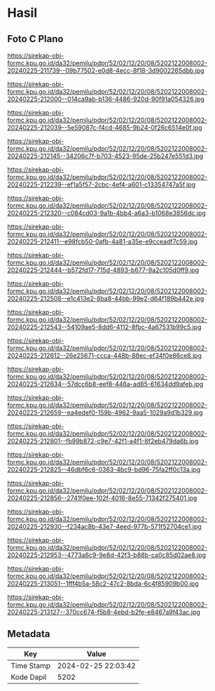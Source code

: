 # Hasil

## Foto C Plano

https://sirekap-obj-formc.kpu.go.id/da32/pemilu/pdpr/52/02/12/20/08/5202122008002-20240225-211739--09b77502-e0d8-4ecc-8f18-3d9002265dbb.jpg

https://sirekap-obj-formc.kpu.go.id/da32/pemilu/pdpr/52/02/12/20/08/5202122008002-20240225-212000--014ca9ab-b136-4486-920d-90f91a054326.jpg

https://sirekap-obj-formc.kpu.go.id/da32/pemilu/pdpr/52/02/12/20/08/5202122008002-20240225-212039--5e59087c-f4cd-4685-9b24-0f26c6514e0f.jpg

https://sirekap-obj-formc.kpu.go.id/da32/pemilu/pdpr/52/02/12/20/08/5202122008002-20240225-212145--34206c7f-b703-4523-95de-25b247e551d3.jpg

https://sirekap-obj-formc.kpu.go.id/da32/pemilu/pdpr/52/02/12/20/08/5202122008002-20240225-212239--ef1a5f57-2cbc-4ef4-a601-c13354747a5f.jpg

https://sirekap-obj-formc.kpu.go.id/da32/pemilu/pdpr/52/02/12/20/08/5202122008002-20240225-212320--c084cd03-9a1b-4bb4-a6a3-b1068e3856dc.jpg

https://sirekap-obj-formc.kpu.go.id/da32/pemilu/pdpr/52/02/12/20/08/5202122008002-20240225-212411--e98fcb50-0afb-4a81-a35e-e9cceadf7c59.jpg

https://sirekap-obj-formc.kpu.go.id/da32/pemilu/pdpr/52/02/12/20/08/5202122008002-20240225-212444--b572fd17-715d-4893-b677-9a2c105d0ff9.jpg

https://sirekap-obj-formc.kpu.go.id/da32/pemilu/pdpr/52/02/12/20/08/5202122008002-20240225-212508--e1c413e2-8ba8-44bb-99e2-d64f189b442e.jpg

https://sirekap-obj-formc.kpu.go.id/da32/pemilu/pdpr/52/02/12/20/08/5202122008002-20240225-212543--54109ae5-8dd6-4112-8fbc-4a67531b99c5.jpg

https://sirekap-obj-formc.kpu.go.id/da32/pemilu/pdpr/52/02/12/20/08/5202122008002-20240225-212612--26e25671-ccca-448b-88ec-ef34f0e86ce8.jpg

https://sirekap-obj-formc.kpu.go.id/da32/pemilu/pdpr/52/02/12/20/08/5202122008002-20240225-212634--57dcc6b8-eef8-446a-ad85-61634dd9afeb.jpg

https://sirekap-obj-formc.kpu.go.id/da32/pemilu/pdpr/52/02/12/20/08/5202122008002-20240225-212659--ea4edef0-159b-4962-9aa5-1029a9d1b329.jpg

https://sirekap-obj-formc.kpu.go.id/da32/pemilu/pdpr/52/02/12/20/08/5202122008002-20240225-212801--fb99b872-c9e7-42f1-a4f1-8f2eb479da6b.jpg

https://sirekap-obj-formc.kpu.go.id/da32/pemilu/pdpr/52/02/12/20/08/5202122008002-20240225-212825--46dbf6c6-0363-4bc9-bd96-75fa2ff0c13a.jpg

https://sirekap-obj-formc.kpu.go.id/da32/pemilu/pdpr/52/02/12/20/08/5202122008002-20240225-212856--2741f0ee-102f-4016-8e55-71342f275401.jpg

https://sirekap-obj-formc.kpu.go.id/da32/pemilu/pdpr/52/02/12/20/08/5202122008002-20240225-212930--f234ac8b-43e7-4eed-977b-571f52704ce1.jpg

https://sirekap-obj-formc.kpu.go.id/da32/pemilu/pdpr/52/02/12/20/08/5202122008002-20240225-212953--4773a6c9-9e8d-42f3-b88b-ca0c85d02ae8.jpg

https://sirekap-obj-formc.kpu.go.id/da32/pemilu/pdpr/52/02/12/20/08/5202122008002-20240225-213051--1fff4b5a-58c2-47c2-8bda-6c4f85909b00.jpg

https://sirekap-obj-formc.kpu.go.id/da32/pemilu/pdpr/52/02/12/20/08/5202122008002-20240225-213127--370cc674-f5b8-4ebd-b2fe-e8467a9f43ac.jpg


## Metadata

| Key        | Value               |
| ---------- | ------------------- |
| Time Stamp | 2024-02-25 22:03:42 |
| Kode Dapil | 5202                |



